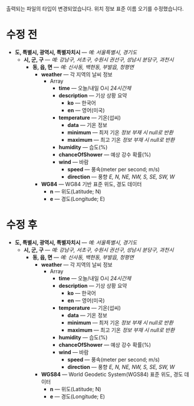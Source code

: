 출력되는 파일의 타입이 변경되었습니다. 위치 정보 표준 이름 오기를 수정했습니다.

# 수정 전
- **도, 특별시, 광역시, 특별자치시** — *예: 서울특별시, 경기도*
    - **시, 군, 구** — *예: 강남구, 서초구, 수원시 권선구, 성남시 분당구, 과천시*
        - **동, 읍, 면** — *예: 신사동, 백현동, 부발읍, 청평면*
            - **weather** — 각 지역의 날씨 정보
                - Array
                    - **time** — 오늘/내일 O시 *24시간제*
                    - **description** — 기상 상황 요약
                        - **ko** — 한국어
                        - **en** — 영어(미국)
                    - **temperature** — 기온(섭씨)
                        - **data** — 기온 정보
                        - **minimum** — 최저 기온 *정보 부재 시 null로 반환*
                        - **maximum** — 최고 기온 *정보 부재 시 null로 반환*
                    - **humidity** — 습도(%)
                    - **chanceOfShower** — 예상 강수 확률(%)
                    - **wind** — 바람
                        - **speed** — 풍속(meter per second; m/s)
                        - **direction** — 풍향 *E, N, NE, NW, S, SE, SW, W*
            - **WG84** — WG84 기반 표준 위도, 경도 데이터
                - **n** — 위도(Latitude; N)
                - **e** — 경도(Longitude; E)

# 수정 후
- **도, 특별시, 광역시, 특별자치시** — *예: 서울특별시, 경기도*
    - **시, 군, 구** — *예: 강남구, 서초구, 수원시 권선구, 성남시 분당구, 과천시*
        - **동, 읍, 면** — *예: 신사동, 백현동, 부발읍, 청평면*
            - **weather** — 각 지역의 날씨 정보
                - Array
                    - **time** — 오늘/내일 O시 *24시간제*
                    - **description** — 기상 상황 요약
                        - **ko** — 한국어
                        - **en** — 영어(미국)
                    - **temperature** — 기온(섭씨)
                        - **data** — 기온 정보
                        - **minimum** — 최저 기온 *정보 부재 시 null로 반환*
                        - **maximum** — 최고 기온 *정보 부재 시 null로 반환*
                    - **humidity** — 습도(%)
                    - **chanceOfShower** — 예상 강수 확률(%)
                    - **wind** — 바람
                        - **speed** — 풍속(meter per second; m/s)
                        - **direction** — 풍향 *E, N, NE, NW, S, SE, SW, W*
            - **WGS84** — World Geodetic System(WGS84) 표준 위도, 경도 데이터
                - **n** — 위도(Latitude; N)
                - **e** — 경도(Longitude; E)